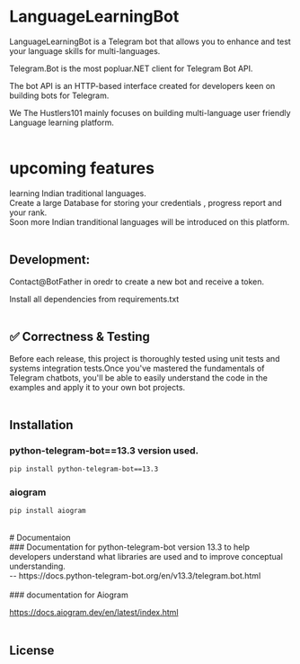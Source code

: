 # LanguageLearningBot
LanguageLearningBot is a Telegram bot that allows you to enhance and test your language skills for multi-languages.</br>

Telegram.Bot is the most popluar.NET client for Telegram Bot API.</br>

The bot API is an HTTP-based interface created for developers keen on building bots for Telegram.</br>

We The Hustlers101  mainly focuses on building multi-language user friendly Language learning platform.</br>
</br>

# upcoming features
learning  Indian traditional languages.</br>
Create a large Database for storing your credentials , progress report and your rank.</br>
Soon more  Indian tranditional languages will be introduced on this platform.</br>
</br>
 








## Development:
Contact@BotFather  in oredr to create a new bot and receive a token.</br>

Install  all dependencies from requirements.txt</br>
</br>

## ✅ Correctness & Testing
Before each release, this project is thoroughly tested using unit tests and systems integration tests.Once you've mastered the fundamentals of Telegram chatbots, you'll be able to easily understand the code in the examples and apply it to your own bot projects.</br>
</br>
## Installation

### python-telegram-bot==13.3 version used.</br>
```bash
pip install python-telegram-bot==13.3
```
### aiogram 
```bash
pip install aiogram
```
</br>
# Documentaion
</br>
### Documentation for python-telegram-bot version 13.3 to help developers understand what libraries are used and to improve conceptual understanding.</br>
--
https://docs.python-telegram-bot.org/en/v13.3/telegram.bot.html
</br>
</br>
### documentation for Aiogram

https://docs.aiogram.dev/en/latest/index.html
</br>
</br>
 
 
## License





